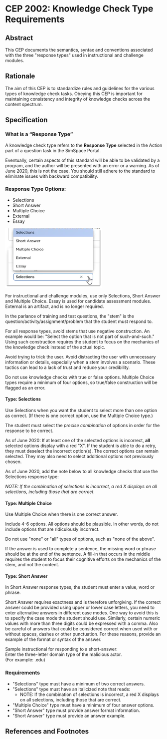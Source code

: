 # CEP 2002: Knowledge Check Type Requirements

## Abstract

This CEP documents the semantics, syntax and conventions associated with the three "response types" used in instructional and challenge modules.

## Rationale

The aim of this CEP is to standardize rules and guidelines for the various types of knowledge check tasks. Obeying this CEP is important for maintaining consistency and integrity of knowledge checks across the content spectrum.  

## Specification


### What is a “Response Type”

A knowledge check type refers to the **Response Type** selected in the Action part of a question task in the SimSpace Portal.

Eventually, certain aspects of this standard will be able to be validated by a program, and the author will be presented with an error or a warning. As of June 2020, this is not the case. You should still adhere to the standard to eliminate issues with backward compatibility.

### Response Type Options:

*  Selections
*  Short Answer
*  Multiple Choice
*  External
*  Essay

 ![Action Card](cep-2002-action.png)

For instructional and challenge modules, use only Selections, Short Answer and Multiple Choice. Essay is used for candidate assessment modules. External is an artifact, and is no longer required.

In the parlance of training and test questions, the "stem" is the question/activity/assignment/problem that the student must respond to.

For all response types, avoid stems that use negative construction. An example would be: "Select the option that is not part of such-and-such." Using such construction requires the student to focus on the mechanics of the knowledge check instead of the actual topic. 

Avoid trying to trick the user. Avoid distracting the user with unnecessary information or details, especially when a stem involves a scenario. These tactics can lead to a lack of trust and reduce your credibility.

Do not use knowledge checks with true or false options. Multiple Choice types require a minimum of four options, so true/false construction will be flagged as an error.

#### Type: Selections

Use Selections when you want the student to select more than one option as correct. (If there is one correct option, use the Multiple Choice type.)

The student must select the _precise_ _combination_ of options in order for the response to be correct.

As of June 2020: If at least one of the selected options is incorrect, **all** selected options display with a red "X". If the student is able to do a retry, they must deselect the incorrect option(s). The correct options can remain selected. They may also need to select additional options not previously chosen.

As of June 2020, add the note below to all knowledge checks that use the Selections response type:

_NOTE: If the combination of selections is incorrect, a red X displays on all selections, including those that are correct._

#### Type: Multiple Choice

Use Multiple Choice when there is one correct answer.

Include 4-6 options. All options should be plausible. In other words, do not include options that are ridiculously incorrect.

Do not use "none" or "all" types of options, such as "none of the above". 

If the answer is used to complete a sentence, the missing word or phrase should be at the end of the sentence. A fill-in that occurs in the middle requires the student to focus their cognitive efforts on the mechanics of the stem, and not the content.

#### Type: Short Answer

In Short Answer response types, the student must enter a value, word or phrase.

Short Answer requires exactness and is therefore unforgiving. If the correct answer could be provided using upper or lower case letters, you  need to enter alternative answers in different case modes. One way to avoid this is to specify the case mode the student should use. Similarly, certain numeric values with more than three digits could be expressed with a comma. Also be careful of answers that could be considered correct when used with or without spaces, dashes or other punctuation. For these reasons, provide an example of the format or syntax of the answer.

Sample instructional for responding to a short-answer:  
Enter the three-letter domain type of the malicious actor.  
(For example: .edu)

### Requirements

* "Selections" type must have a minimum of two correct answers.
* "Selections" type must have an italicized note that reads:
    * NOTE: If the combination of selections is incorrect, a red X displays on all selections, including those that are correct.
*    "Multiple Choice" type must have a minimum of four answer options.
*    "Short Answer" type must provide answer format information.
*    "Short Answer" type must provide an answer example.

## References and Footnotes

